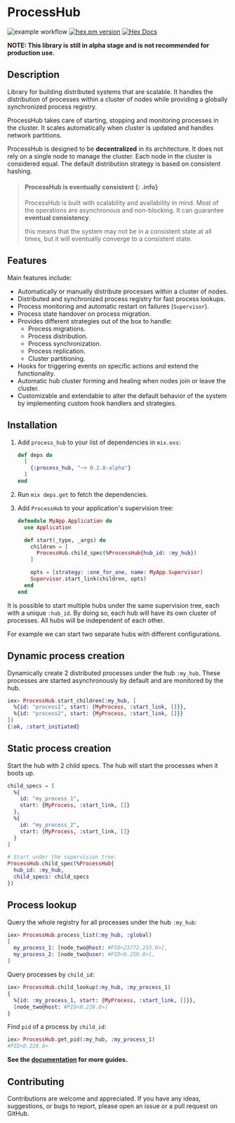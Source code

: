 # ProcessHub

![example workflow](https://github.com/alfetahe/process-hub/actions/workflows/elixir.yml/badge.svg)  [![hex.pm version](https://img.shields.io/hexpm/v/coverex.svg?style=flat)](https://hex.pm/packages/process_hub) [![Hex Docs](https://img.shields.io/badge/hex-docs-lightgreen.svg)](https://hexdocs.pm/process_hub)

**NOTE: This library is still in alpha stage and is not recommended for production use.**

## Description

Library for building distributed systems that are scalable. It handles the distribution of
processes within a cluster of nodes while providing a globally synchronized process registry.

ProcessHub takes care of starting, stopping and monitoring processes in the cluster.
It scales automatically when cluster is updated and handles network partitions.

ProcessHub is designed to be **decentralized** in its architecture. It does not rely on a
single node to manage the cluster. Each node in the cluster is considered equal.
The default distribution strategy is based on consistent hashing.

> #### ProcessHub is eventually consistent {: .info}
> ProcessHub is built with scalability and availability in mind. 
> Most of the operations are asynchronous and non-blocking. It can guarantee **eventual consistency**.
>
> this means that the system may not be in a consistent state at all times, 
> but it will eventually converge to a consistent state.

## Features

Main features include:
- Automatically or manually distribute processes within a cluster of nodes.
- Distributed and synchronized process registry for fast process lookups.
- Process monitoring and automatic restart on failures (`Supervisor`).
- Process state handover on process migration.
- Provides different strategies out of the box to handle: 
  - Process migrations.
  - Process distribution.
  - Process synchronization.
  - Process replication.
  - Cluster partitioning.
- Hooks for triggering events on specific actions and extend the functionality.
- Automatic hub cluster forming and healing when nodes join or leave the cluster.
- Customizable and extendable to alter the default behavior of the system by implementing custom hook handlers and strategies.

## Installation

1. Add `process_hub` to your list of dependencies in `mix.exs`:

    ```elixir
    def deps do
      [
        {:process_hub, "~> 0.2.8-alpha"}
      ]
    end
    ```

2. Run `mix deps.get` to fetch the dependencies.    

3. Add `ProcessHub` to your application's supervision tree:

    ```elixir
    defmodule MyApp.Application do
      use Application

      def start(_type, _args) do
        children = [
          ProcessHub.child_spec(%ProcessHub{hub_id: :my_hub})
        ]

        opts = [strategy: :one_for_one, name: MyApp.Supervisor]
        Supervisor.start_link(children, opts)
      end
    end
    ```
  It is possible to start multiple hubs under the same supervision tree, each
  with a unique `:hub_id`.
  By doing so, each hub will have its own cluster of processes. 
  All hubs will be independent of each other.

  For example we can start two separate hubs with different configurations.

## Dynamic process creation
Dynamically create 2 distributed processes under the hub `:my_hub`. These processes are
started asynchronously by default and are monitored by the hub.

```elixir
iex> ProcessHub.start_children(:my_hub, [
  %{id: "process1", start: {MyProcess, :start_link, []}},
  %{id: "process2", start: {MyProcess, :start_link, []}}
])
{:ok, :start_initiated}
```

## Static process creation
Start the hub with 2 child specs. The hub will start the processes when it boots up.

```elixir
child_specs = [
  %{
    id: "my_process_1",
    start: {MyProcess, :start_link, []}
  },
  %{
    id: "my_process_2",
    start: {MyProcess, :start_link, []}
  }
]

# Start under the supervision tree.
ProcessHub.child_spec(%ProcessHub{
  hub_id: :my_hub,
  child_specs: child_specs
})
```

## Process lookup

Query the whole registry for all processes under the hub `:my_hub`:
```elixir
iex> ProcessHub.process_list(:my_hub, :global)
[
  my_process_1: [node_two@host: #PID<23772.233.0>],
  my_process_2: [node_two@user: #PID<0.250.0>],
]
```

Query processes by `child_id`:
```elixir
iex> ProcessHub.child_lookup(:my_hub, :my_process_1)
{
  %{id: :my_process_1, start: {MyProcess, :start_link, []}},
  [node_two@host: #PID<0.228.0>]
}
```

Find `pid` of a process by `child_id`:
```elixir
iex> ProcessHub.get_pid(:my_hub, :my_process_1)
#PID<0.228.0>
```

**See the [documentation](https://hexdocs.pm/process_hub) for more guides.**

## Contributing
Contributions are welcome and appreciated. If you have any ideas, suggestions, or bugs to report,
please open an issue or a pull request on GitHub.